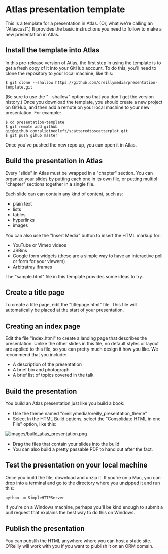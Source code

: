# Atlas presentation template

This is a template for a presentation in Atlas. (Or, what we're calling an "Atlascast".)  It provides the basic instructions you need to follow to make a new presentation in Atlas.

## Install the template into Atlas

In this pre-release version of Atlas, the first step in using the template is to get a fresh copy of it into your GitHub account.  To do this, you'll need to clone the repository to your local machine, like this:

```
$ git clone --shallow https://github.com/oreillymedia/presentation-template.git
````

(Be sure to use the "--shallow" option so that you don't get the version history.)  Once you download the template, you should create a new project on GitHub, and then add a remote on your local machine to your new presentation.  For example:

```
$ cd presentation-template
$ git remote add github git@github.com:aliginedleft/scatteredtoscatterplot.git
$ git push gihub master
```

Once you've pushed the new repo up, you can open it in Atlas.

## Build the presentation in Atlas

Every "slide" in Atlas must be wrapped in a "chapter" section.  You can organize your slides by putting each one in its own file, or putting multipl "chapter" sections together in a single file.  

Each slide can can contain any kind of content, such as:

* plain text
* lists
* tables
* hyperlinks
* images
 
You can also use the "Insert Media" button to insert the HTML markup for:
* YouTube or Vimeo videos
* JSBins
* Google form widgets (these are a simple way to have an interactive poll or form for your viewers)
* Arbitratray iframes

The "sample.html" file in this template provides some ideas to try.

## Create a title page

To create a title page, edit the "titlepage.html" file.  This file will automatically be placed at the start of your presentation.

## Creating an index page

Edit the file "index.html" to create a landing page that describes the presentation.  Unlike the other slides in this file, no default styles or layout are applied to this file, so you can pretty much design it how you like.  We recommend that you include:

* A description of the presentation
* A brief bio and photograph
* A brief list of topics covered in the talk

## Build the presentation

You build an Atlas presentation just like you build a book:

* Use the theme named "oreillymedia/oreilly\_presentation\_theme"
* Select In the HTML Build options, select the "Consolidate HTML in one File" option, like this:

![images/build_atlas_presentation.png](images/build_atlas_presentation.png)

* Drag the files that contain your slides into the build
* You can also build a pretty passable PDF to hand out after the fact.  
 

## Test the presentation on your local machine

Once you build the file, download and unzip it.  If you're on a Mac, you can drop into a terminal and go to the directory where you unzipped it and run this:

```
python -m SimpleHTTPServer
```

If you're on a Windows machine, perhaps you'll be kind enough to submit a pull request that explains the best way to do this on Windows.

## Publish the presentation

You can pubslih the HTML anywhere where you can host a static site.  O'Reilly will work with you if you want to piublish it on an ORM domain.

